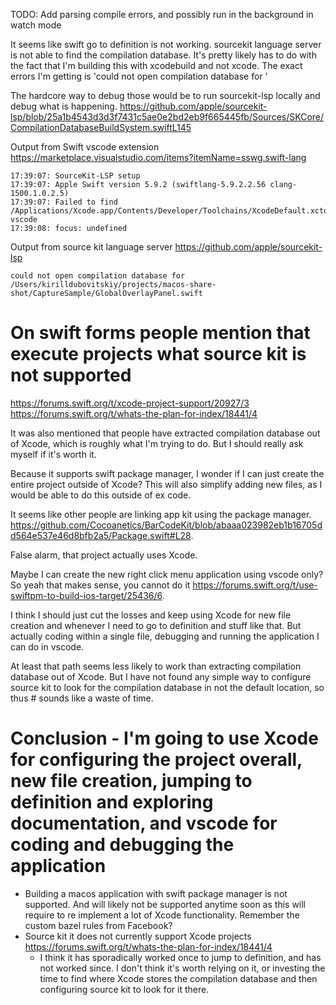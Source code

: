TODO: Add parsing compile errors, and possibly run in the background in watch mode

It seems like swift go to definition is not working. sourcekit language server is not able to find the compilation database. It's pretty likely has to do with the fact that I'm building this with xcodebuild and not xcode. The exact errors I'm getting is 'could not open compilation database for <file name>'

The hardcore way to debug those would be to run sourcekit-lsp locally and debug what is happening. https://github.com/apple/sourcekit-lsp/blob/25a1b4543d3d3f7431c5ae0e2bd2eb9f665445fb/Sources/SKCore/CompilationDatabaseBuildSystem.swiftL145

Output from Swift vscode extension
https://marketplace.visualstudio.com/items?itemName=sswg.swift-lang
```log
17:39:07: SourceKit-LSP setup
17:39:07: Apple Swift version 5.9.2 (swiftlang-5.9.2.2.56 clang-1500.1.0.2.5)
17:39:07: Failed to find /Applications/Xcode.app/Contents/Developer/Toolchains/XcodeDefault.xctoolchain/usr/bin/lldb-vscode
17:39:08: focus: undefined
```

Output from source kit language server
https://github.com/apple/sourcekit-lsp
```log
could not open compilation database for /Users/kirilldubovitskiy/projects/macos-share-shot/CaptureSample/GlobalOverlayPanel.swift
```

# On swift forms people mention that execute projects what source kit is not supported
https://forums.swift.org/t/xcode-project-support/20927/3
https://forums.swift.org/t/whats-the-plan-for-index/18441/4

It was also mentioned that people have extracted compilation database out of Xcode, which is roughly what I'm trying to do. But I should really ask myself if it's worth it.

Because it supports swift package manager, I wonder if I can just create the entire project outside of Xcode? This will also simplify adding new files, as I would be able to do this outside of ex code.

It seems like other people are linking app kit using the package manager.
https://github.com/Cocoanetics/BarCodeKit/blob/abaaa023982eb1b16705dd564e537e46d8bfb2a5/Package.swift#L28.

False alarm, that project actually uses Xcode. 

Maybe I can create the new right click menu application using vscode only?
So yeah that makes sense, you cannot do it https://forums.swift.org/t/use-swiftpm-to-build-ios-target/25436/6.

I think I should just cut the losses and keep using Xcode for new file creation and whenever I need to go to definition and stuff like that. But actually coding within a single file, debugging and running the application I can do in vscode.

At least that path seems less likely to work than extracting compilation database out of Xcode. But I have not found any simple way to configure source kit to look for the compilation database in not the default location, so thus # sounds like a waste of time.

# Conclusion - I'm going to use Xcode for configuring the project overall, new file creation, jumping to definition and exploring documentation, and vscode for coding and debugging the application
- Building a macos application with swift package manager is not supported. And will likely not be supported anytime soon as this will require to re implement a lot of Xcode functionality. Remember the custom bazel rules from Facebook?
- Source kit it does not currently support Xcode projects https://forums.swift.org/t/whats-the-plan-for-index/18441/4
    - I think it has sporadically worked once to jump to definition, and has not worked since. I don't think it's worth relying on it, or investing the time to find where Xcode stores the compilation database and then configuring source kit to look for it there.